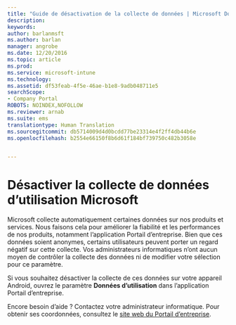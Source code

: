 ```yaml
---
title: "Guide de désactivation de la collecte de données | Microsoft Docs"
description: 
keywords: 
author: barlanmsft
ms.author: barlan
manager: angrobe
ms.date: 12/20/2016
ms.topic: article
ms.prod: 
ms.service: microsoft-intune
ms.technology: 
ms.assetid: df53feab-4f5e-46ae-b1e8-9adb048711e5
searchScope:
- Company Portal
ROBOTS: NOINDEX,NOFOLLOW
ms.reviewer: arnab
ms.suite: ems
translationtype: Human Translation
ms.sourcegitcommit: db5714009d4d0bcdd77be23314e4f2ff4db44b6e
ms.openlocfilehash: b2554e66150f8b6d61f184bf739750c482b3058e


---
```


# <a name="turn-off-microsoft-usage-data-collection"></a>Désactiver la collecte de données d’utilisation Microsoft

Microsoft collecte automatiquement certaines données sur nos produits et services. Nous faisons cela pour améliorer la fiabilité et les performances de nos produits, notamment l’application Portail d’entreprise. Bien que ces données soient anonymes, certains utilisateurs peuvent porter un regard négatif sur cette collecte. Vos administrateurs informatiques n’ont aucun moyen de contrôler la collecte des données ni de modifier votre sélection pour ce paramètre.

Si vous souhaitez désactiver la collecte de ces données sur votre appareil Android, ouvrez le paramètre **Données d’utilisation** dans l’application Portail d’entreprise.

Encore besoin d’aide ? Contactez votre administrateur informatique. Pour obtenir ses coordonnées, consultez le [site web du Portail d’entreprise](http://portal.manage.microsoft.com).



<!--HONumber=Dec16_HO3-->


